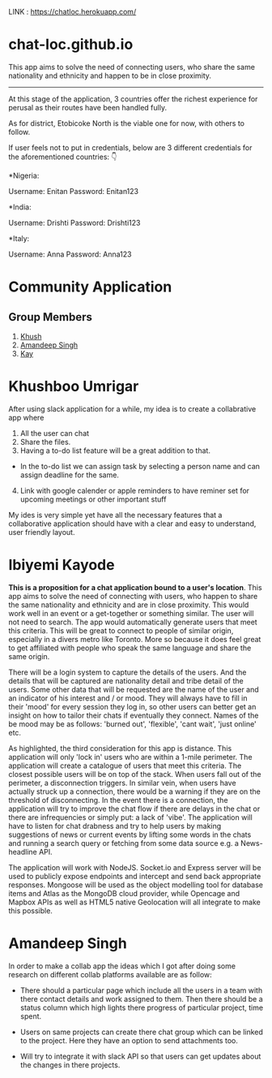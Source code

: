 LINK : https://chatloc.herokuapp.com/

# chat-loc.github.io
This app aims to solve the need of connecting users, who share the same nationality and ethnicity and happen to be in close proximity.

***


At this stage of the application, 3 countries offer the richest experience for perusal as their routes have been handled fully.

As for district, Etobicoke North is the viable one for now, with others to follow.

If user feels not to put in credentials, below are 3 different credentials for the aforementioned countries: 
  👇

*Nigeria: 

Username: Enitan
Password: Enitan123

*India:

Username: Drishti
Password: Drishti123

*Italy: 

Username: Anna
Password: Anna123

# Community Application

## Group Members

1. [Khush](#Khushboo-Umrigar)
2. [Amandeep Singh](#amandeep-singh)
3. [Kay](#ibiyemi-kayode)


# Khushboo Umrigar

After using slack application for a while, my idea is to create a collabrative app where 
1. All the user can chat
2. Share the files. 
3. Having a to-do list feature will be a great addition to that. 
  - In the to-do list we can assign task by selecting a person name and can assign deadline for the same.
4. Link with google calender or apple reminders to have reminer set for upcoming meetings or other important stuff

My ides is very simple yet have all the necessary features that a collaborative application should have with a clear and easy to understand, user friendly layout.


# Ibiyemi Kayode 

**This is a proposition for a chat application bound to a user's location**. This app aims to solve the need of connecting with users, who happen to share the same nationality and ethnicity and are in close proximity. This would work well in an event or a get-together or something similar. The user will not need to search. The app would automatically generate users that meet this criteria. This will be great to connect to people of similar origin, especially in a divers metro like Toronto. More so because it does feel great to get affiliated with people who speak the same language and share the same origin.

There will be a login system to capture the details of the users. And the details that will be captured are nationality detail and tribe detail of the users. Some other data that will be requested are the name of the user and an indicator of his interest and / or mood. They will always have to fill in their 'mood' for every session they log in, so other users can better get an insight on how to tailor their chats if eventually they connect. Names of the be mood may be as follows: 'burned out', 'flexible', 'cant wait', 'just online' etc.

As highlighted, the third consideration for this app is distance. This application will only 'lock in' users who are within a 1-mile perimeter. The application will create a catalogue of users that meet this criteria. The closest possible users will be on top of the stack. When users fall out of the perimeter, a disconnection triggers. In similar vein, when users have actually struck up a connection, there would be a warning if they are on the threshold of disconnecting. In the event there is a connection, the application will try to improve the chat flow if there are delays in the chat or there are infrequencies or simply put: a lack of 'vibe'. The application will have to listen for chat drabness and try to help users by making suggestions of news or current events by lifting some words in the chats and running a search query or fetching from some data source e.g. a News-headline API.

The application will work with NodeJS. Socket.io and Express server will be used to publicly expose endpoints and intercept and send back appropriate responses. Mongoose will be used as the object modelling tool for database items and Atlas as the MongoDB cloud provider, while Opencage and Mapbox APIs as well as HTML5 native Geolocation will all integrate to make this possible.


# Amandeep Singh

In order to make a collab app the ideas which I got after doing  some research on different collab platforms available are as follow:

* There should a particular page which include all the users in a team with there contact details and work assigned to them. Then there should be a status column which high lights there progress of particular project, time spent.

* Users on same projects can create there chat group which can be linked to the project. Here they have an option to send attachments too.

* Will try to integrate it with slack API so that users can get updates about the changes in there projects.
